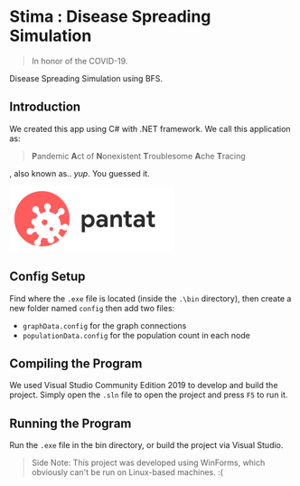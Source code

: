 # Stima : Disease Spreading Simulation
> In honor of the COVID-19.

Disease Spreading Simulation using BFS.

## Introduction
We created this app using C# with .NET framework. We call this application as:

> **P**andemic **A**ct of **N**onexistent **T**roublesome **A**che **T**racing

, also known as.. *yup*. You guessed it.

<img src="pantat.png"></img>

## Config Setup
Find where the `.exe` file is located (inside the `.\bin` directory), then create a new folder named `config` then add two files:
- `graphData.config` for the graph connections
- `populationData.config` for the population count in each node

## Compiling the Program
We used Visual Studio Community Edition 2019 to develop and build the project. Simply open the `.sln` file to open the project and press `F5` to run it.

## Running the Program
Run the `.exe` file in the bin directory, or build the project via Visual Studio.

> Side Note: This project was developed using WinForms, which obviously can't be run on Linux-based machines. :(



